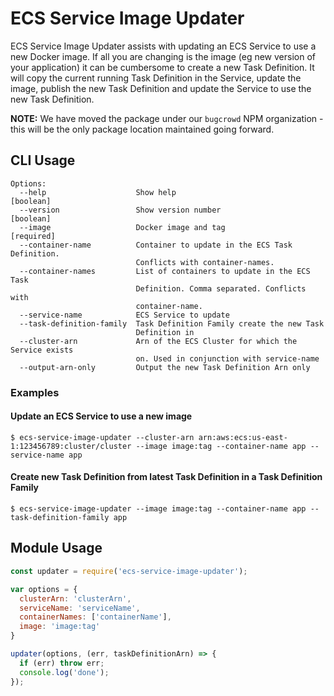 ECS Service Image Updater
=========================

ECS Service Image Updater assists with updating an ECS Service to use a new Docker image. If all you are changing is the image (eg new version of your application) it can be cumbersome to create a new Task Definition. It will copy the current running Task Definition in the Service, update the image, publish the new Task Definition and update the Service to use the new Task Definition.

**NOTE:** We have moved the package under our `bugcrowd` NPM organization - this will be the only package location maintained going forward.

CLI Usage
---------

```
Options:
  --help                    Show help                                  [boolean]
  --version                 Show version number                        [boolean]
  --image                   Docker image and tag                      [required]
  --container-name          Container to update in the ECS Task Definition.
                            Conflicts with container-names.
  --container-names         List of containers to update in the ECS Task
                            Definition. Comma separated. Conflicts with
                            container-name.
  --service-name            ECS Service to update
  --task-definition-family  Task Definition Family create the new Task
                            Definition in
  --cluster-arn             Arn of the ECS Cluster for which the Service exists
                            on. Used in conjunction with service-name
  --output-arn-only         Output the new Task Definition Arn only
```

### Examples

#### Update an ECS Service to use a new image
`$ ecs-service-image-updater --cluster-arn arn:aws:ecs:us-east-1:123456789:cluster/cluster --image image:tag --container-name app --service-name app`

#### Create new Task Definition from latest Task Definition in a Task Definition Family
`$ ecs-service-image-updater --image image:tag --container-name app --task-definition-family app`

Module Usage
------------

```js
const updater = require('ecs-service-image-updater');

var options = {
  clusterArn: 'clusterArn',
  serviceName: 'serviceName',
  containerNames: ['containerName'],
  image: 'image:tag'
}

updater(options, (err, taskDefinitionArn) => {
  if (err) throw err;
  console.log('done');
});
```
